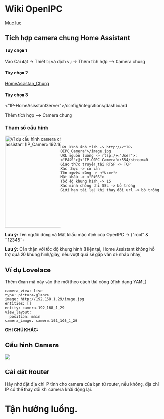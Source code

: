 # Wiki OpenIPC
[Mục lục](../README.md)


## Tích hợp camera chung Home Assistant
#### Tùy chọn 1
Vào Cài đặt -> Thiết bị và dịch vụ -> Thêm tích hợp --> Camera chung

#### Tùy chọn 2
[HomeAssistan_Chung](https://my.home-assistant.io/redirect/config_flow_start/?domain=generic)

#### Tùy chọn 3
<"IP-HomeAsisstantServer">/config/integrations/dashboard

Thêm tích hợp --> Camera chung

### Tham số cấu hình

<div style="display: flex;">
  <div style="max-width: 80%; overflow-x: auto;">
    <img src="../images/howto-streaming-homeassistant.png" alt="Ví dụ cấu hình camera chung home assistant (IP_Camera 192.168.1.29)" width="300"/>
  </div> 
  <div style="max-width: 80%; overflow-x: auto;">
    <pre>
      <code>
URL hình ảnh tĩnh -> http://<"IP-OIPC_Camera">/image.jpg
URL nguồn luồng -> rtsp://<"User">:<"PASS">@<"IP-OIPC_Camera">:554/stream=0
Giao thức truyền tải RTSP -> TCP
Xác thực -> cơ bản
Tên người dùng -> <"User">
Mật khẩu -> <"PASS">
Tốc độ khung hình -> 15
Xác minh chứng chỉ SSL -> bỏ trống
Giới hạn tải lại khi thay đổi url -> bỏ trống
      </code>
    </pre>
  </div>
</div>

**Lưu ý:** Tên người dùng và Mật khẩu mặc định của OpenIPC -> ("root" & ¨12345¨)

**Lưu ý:** Cẩn thận với tốc độ khung hình (Hiện tại, Home Assistant không hỗ trợ quá 20 khung hình/giây, nếu vượt quá sẽ gặp vấn đề nhấp nháy)

## Ví dụ Lovelace
Thêm đoạn mã này vào thẻ mới theo cách thủ công (định dạng YAML)
```
camera_view: live
type: picture-glance
image: http://192.168.1.29/image.jpg
entities: []
entity: camera.192_168_1_29
view_layout:
  position: main
camera_image: camera.192_168_1_29
```
**GHI CHÚ KHÁC:**
## Cấu hình Camera
![](../images/HA_CameraConfig.png)

## Cài đặt Router
Hãy nhớ đặt địa chỉ IP tĩnh cho camera của bạn từ router, nếu không, địa chỉ IP có thể thay đổi khi camera khởi động lại.


# Tận hưởng luồng.



